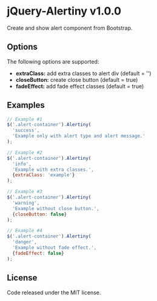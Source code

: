 # jQuery-Alertiny v1.0.0
Create and show alert component from Bootstrap.

## Options
The following options are supported:
* __extraClass:__ add extra classes to alert div (default = '')
* __closeButton:__ create close button (default = true)
* __fadeEffect:__ add fade effect classes (default = true)

## Examples

```js
// Example #1
$('.alert-container').Alertiny(
  'success', 
  'Example only with alert type and alert message.'
);
```

```js
// Example #2
$('.alert-container').Alertiny(
  'info', 
  'Example with extra classes.', 
  {extraClass: 'example'}
);
```

```js
// Example #3
$('.alert-container').Alertiny(
  'warning', 
  'Example without close button.', 
  {closeButton: false}
);
```

```js
// Example #4
$('.alert-container').Alertiny(
  'danger', 
  'Example without fade effect.', 
  {fadeEffect: false}
);
```

## License
Code released under the MIT license.
